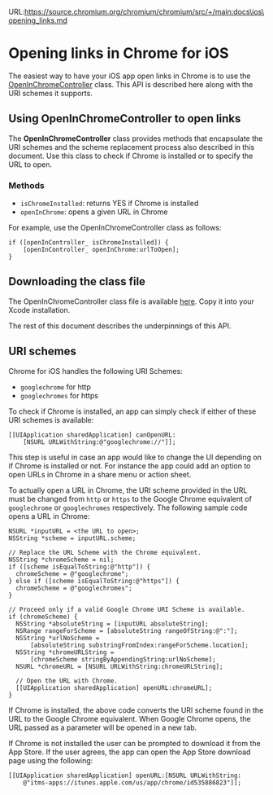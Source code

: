 URL:https://source.chromium.org/chromium/chromium/src/+/main:docs\ios\opening_links.md
# Opening links in Chrome for iOS

The easiest way to have your iOS app open links in Chrome is to use the
[OpenInChromeController](https://github.com/GoogleChrome/OpenInChrome) class.
This API is described here along with the URI schemes it supports.

## Using OpenInChromeController to open links

The **OpenInChromeController** class provides methods that
encapsulate the URI schemes and the scheme replacement process also described
in this document. Use this class to check if Chrome is installed or to specify
the URL to open.

### Methods

* `isChromeInstalled`: returns YES if Chrome is installed
* `openInChrome`: opens a given URL in Chrome

For example, use the OpenInChromeController class as follows:

```
if ([openInController_ isChromeInstalled]) {
    [openInController_ openInChrome:urlToOpen];
}
```

## Downloading the class file

The OpenInChromeController class file is available
[here](https://github.com/GoogleChrome/OpenInChrome). Copy it into
your Xcode installation.

The rest of this document describes the underpinnings of this API.

## URI schemes

Chrome for iOS handles the following URI Schemes:

* `googlechrome` for http
* `googlechromes` for https

To check if Chrome is installed, an app can simply check if either of these URI schemes is available:

```
[[UIApplication sharedApplication] canOpenURL:
    [NSURL URLWithString:@"googlechrome://"]];
```

This step is useful in case an app would like to change the UI depending
on if Chrome is installed or not. For instance the app could add an
option to open URLs in Chrome in a share menu or action sheet.

To actually open a URL in Chrome, the URI scheme provided in the URL
must be changed from `http` or `https` to the Google Chrome equivalent of
`googlechrome` or `googlechromes` respectively.
The following sample code opens a URL in Chrome:

```
NSURL *inputURL = <the URL to open>;
NSString *scheme = inputURL.scheme;

// Replace the URL Scheme with the Chrome equivalent.
NSString *chromeScheme = nil;
if ([scheme isEqualToString:@"http"]) {
  chromeScheme = @"googlechrome";
} else if ([scheme isEqualToString:@"https"]) {
  chromeScheme = @"googlechromes";
}

// Proceed only if a valid Google Chrome URI Scheme is available.
if (chromeScheme) {
  NSString *absoluteString = [inputURL absoluteString];
  NSRange rangeForScheme = [absoluteString rangeOfString:@":"];
  NSString *urlNoScheme =
      [absoluteString substringFromIndex:rangeForScheme.location];
  NSString *chromeURLString =
      [chromeScheme stringByAppendingString:urlNoScheme];
  NSURL *chromeURL = [NSURL URLWithString:chromeURLString];

  // Open the URL with Chrome.
  [[UIApplication sharedApplication] openURL:chromeURL];
}
```

If Chrome is installed, the above code converts the URI scheme found in
the URL to the Google Chrome equivalent. When Google Chrome opens, the
URL passed as a parameter will be opened in a new tab.

If Chrome is not installed the user can be prompted to download it from the App Store.
If the user agrees, the app can open the App Store download page using the following:

```
[[UIApplication sharedApplication] openURL:[NSURL URLWithString:
    @"itms-apps://itunes.apple.com/us/app/chrome/id535886823"]];
```
